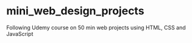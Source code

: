 # mini_web_design_projects
Following Udemy course on 50 min web projects using HTML, CSS and JavaScript
